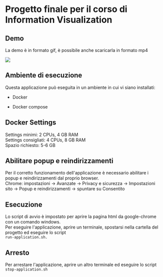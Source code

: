 # Progetto finale per il corso di Information Visualization

## Demo

La demo è in formato gif, è possibile anche scaricarla in formato mp4 

![](demo.gif)

## Ambiente di esecuzione 

Questa applicazione può eseguita in un ambiente in cui vi siano installati:

* Docker 

* Docker compose 

## Docker Settings

Settings minimi: 2 CPUs, 4 GB RAM <br/>
Settings consigliati: 4 CPUs, 8 GB RAM <br/>
Spazio richiesto: 5-6 GB

## Abilitare popup e reindirizzamenti

Per il corretto funzionamento dell'applicazione è necessario abilitare i popup e reindirizzamenti dal proprio browser.<br/>
Chrome: impostazioni -> Avanzate -> Privacy e sicurezza -> Impostazioni sito -> Popup e reindirizzamenti -> spuntare su Consentito

## Esecuzione 

Lo script di avvio è impostato per aprire la pagina html da google-chrome con un comando windows. <br/>
Per eseguire l'applicazione, aprire un terminale, spostarsi nella cartella del progetto ed eseguire lo script <br/>
`run-application.sh.`


## Arresto 

Per arrestare l'applicazione, aprire un altro terminale ed eseguire lo script `stop-application.sh`
